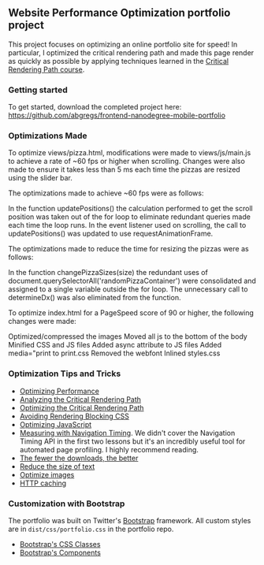 ## Website Performance Optimization portfolio project

This project focuses on optimizing an online portfolio site for speed! In particular, I optimized the critical rendering path and made this page render as quickly as possible by applying techniques learned in the [Critical Rendering Path course](https://www.udacity.com/course/ud884).

### Getting started

To get started, download the completed project here: https://github.com/abgregs/frontend-nanodegree-mobile-portfolio

### Optimizations Made

To optimize views/pizza.html, modifications were made to views/js/main.js to achieve a rate of ~60 fps or higher when scrolling. Changes were also made to ensure it takes less than 5 ms each time the pizzas are resized using the slider bar.

The optimizations made to achieve ~60 fps were as follows:

In the function updatePositions() the calculation performed to get the scroll position was taken out of the for loop to eliminate redundant queries made each time the loop runs. In the event listener used on scrolling, the call to updatePositions() was updated to use requestAnimationFrame.

The optimizations made to reduce the time for resizing the pizzas were as follows:

In the function changePizzaSizes(size) the redundant uses of document.querySelectorAll('randomPizzaContainer') were consolidated and assigned to a single variable outside the for loop. The unnecessary call to determineDx() was also eliminated from the function.

To optimize index.html for a PageSpeed score of 90 or higher, the following changes were made:

Optimized/compressed the images
Moved all js to the bottom of the body
Minified CSS and JS files
Added async attribute to JS files
Added media="print to print.css
Removed the webfont
Inlined styles.css

### Optimization Tips and Tricks
* [Optimizing Performance](https://developers.google.com/web/fundamentals/performance/ "web performance")
* [Analyzing the Critical Rendering Path](https://developers.google.com/web/fundamentals/performance/critical-rendering-path/analyzing-crp.html "analyzing crp")
* [Optimizing the Critical Rendering Path](https://developers.google.com/web/fundamentals/performance/critical-rendering-path/optimizing-critical-rendering-path.html "optimize the crp!")
* [Avoiding Rendering Blocking CSS](https://developers.google.com/web/fundamentals/performance/critical-rendering-path/render-blocking-css.html "render blocking css")
* [Optimizing JavaScript](https://developers.google.com/web/fundamentals/performance/critical-rendering-path/adding-interactivity-with-javascript.html "javascript")
* [Measuring with Navigation Timing](https://developers.google.com/web/fundamentals/performance/critical-rendering-path/measure-crp.html "nav timing api"). We didn't cover the Navigation Timing API in the first two lessons but it's an incredibly useful tool for automated page profiling. I highly recommend reading.
* <a href="https://developers.google.com/web/fundamentals/performance/optimizing-content-efficiency/eliminate-downloads.html">The fewer the downloads, the better</a>
* <a href="https://developers.google.com/web/fundamentals/performance/optimizing-content-efficiency/optimize-encoding-and-transfer.html">Reduce the size of text</a>
* <a href="https://developers.google.com/web/fundamentals/performance/optimizing-content-efficiency/image-optimization.html">Optimize images</a>
* <a href="https://developers.google.com/web/fundamentals/performance/optimizing-content-efficiency/http-caching.html">HTTP caching</a>

### Customization with Bootstrap
The portfolio was built on Twitter's <a href="http://getbootstrap.com/">Bootstrap</a> framework. All custom styles are in `dist/css/portfolio.css` in the portfolio repo.

* <a href="http://getbootstrap.com/css/">Bootstrap's CSS Classes</a>
* <a href="http://getbootstrap.com/components/">Bootstrap's Components</a>
